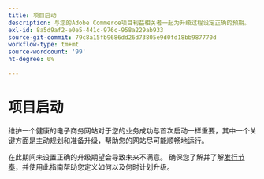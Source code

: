 ```yaml
---
title: 项目启动
description: 与您的Adobe Commerce项目利益相关者一起为升级过程设定正确的预期。
exl-id: 8a5d9af2-e0e5-441c-976c-958a229ab933
source-git-commit: 79c8a15fb9686dd26d73805e9d0fd18bb987770d
workflow-type: tm+mt
source-wordcount: '99'
ht-degree: 0%

---
```


# 项目启动

维护一个健康的电子商务网站对于您的业务成功与首次启动一样重要，其中一个关键方面是主动规划和准备升级，帮助您的网站尽可能顺畅地运行。

在此期间未设置正确的升级期望会导致未来不满意。 确保您了解并了解[发行节奏](https://experienceleague.adobe.com/en/docs/commerce-operations/release/planning/schedule)，并使用此指南帮助您定义如何以及何时计划升级。
